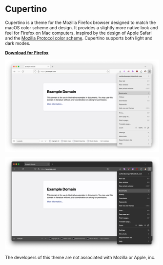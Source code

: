 # Cupertino

Cupertino is a theme for the Mozilla Firefox browser designed to match the macOS color scheme and design. It provides a slightly more native look and feel for Firefox on Mac computers, inspired by the design of Apple Safari and the [Mozilla Protocol color scheme](https://protocol.mozilla.org/docs/fundamentals/color). Cupertino supports both light and dark modes.

[**Download for Firefox**](https://addons.mozilla.org/en-US/firefox/addon/cupertino-theme/)

![Screenshot in light mode](screen_light.png)

![Screenshot in dark mode](screen_dark.png)

The developers of this theme are not associated with Mozilla or Apple, inc.